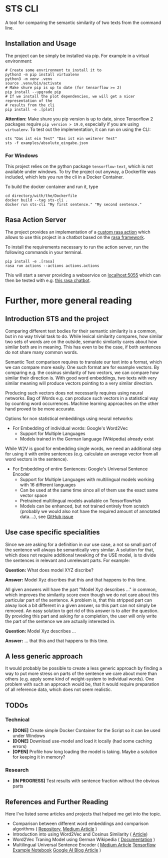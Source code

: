 # STS CLI

A tool for comparing the semantic similarity of two texts from the command line.

## Installation and Usage

The project can be simply be installed via pip. For example in a virtual
environment:
```shell script
# Create some envrironment to install it to
python3 -m pip install virtualenv
python3 -m venv .venv
source .venv/bin/activate
# Make shure pip is up to date (for tensorflow >= 2)
pip install --upgrade pip
# If we install the plot dependencies, we will get a nicer representation of the
# results from the cli
pip install -e .[plot]
```

**Attention:**
Make shure you pip version is up to date, since Tensorflow 2 
packages require `pip version > 19.0`, especially if you are using `virtualenv`.
To test out the implementation, it can run on using the CLI:

```shell script
sts "Das ist ein Test" "Das ist ein weiterer Test"
sts -f examples/absolute_eingabe.json
```

### For Windows

This project relies on the python package `tensorflow-text`, which is not available
under windows. To try the project out anyway, a Dockerfile was included, which
lets you run the cli in a Docker Container.

To build the docker container and run it, type
```shell script
cd directory/with/the/Dockerfile
docker build --tag sts-cli .
docker run sts-cli "My first sentence." "My second sentence."
``` 

## Rasa Action Server

The project provides an implementation of a 
[custom rasa action](https://rasa.com/docs/rasa/core/actions/#custom-actions)
which allows to use this project in a chatbot based on the
[rasa framework](https://rasa.com).

To install the requirements necessary to run the action server, run the
following commands in your terminal.

```shell script
pip install -e .[rasa]
rasa run actions --actions actions.actions
```

This will start a server providing a webservice on 
[localhost:5055](https://localhost:5055)
which can then be tested with e.g. 
[this rasa chatbot](https://github.com/fabianSorn/rasa_playground).

# Further, more general reading

## Introduction STS and the project

Comparing different text bodies for their semantic similarity is a common, but
in no way trivial task to do. While lexical similarity compares, how similar two
sets of words are on the outside, semantic similarity cares about how similar
both are in meaning. This has even to be the case, if both sentences do not
share many common words.

Semantic Text comparison requires to translate our text into a format, which we
can compare more easily. One such format are for example vectors. By comparing
e.g. the cosinus similarity of two vectors, we can compare how similar their
direction is. With good word embeddings, two texts with very similar meaning
will produce vectors pointing to a very similar direction.

Producing such vectors does not necessarily requires using neural networks.
Bag of Words e.g. can produce such vectors in a statistical way by counting
word occurrences. Machine learning approaches on the other hand proved to be
more accurate.

Options for non statistical embeddings using neural networks:
- For Embedding of individual words: Google's Word2Vec
    - Support for Multiple Languages
    - Models trained in the German language (Wikipedia) already exist

While W2V is good for embedding single words, we need an additional step for
using it with entire sentences (e.g. calculate an average vector from all word
vectors in the sentence).    

- For Embedding of entire Sentences: Google's Universal Sentence Encoder
    - Support for Multiple Languages with multilingual models working with
      16 different languages
    - Can be used at the same time since all of them use the exact same vector
      space
    - Pretrained multilingual models available on TensorflowHub
    - Models can be enhanced, but not trained entirely from scratch (probably we
      would also not have the required amount of annotated data....), see
      [GitHub issue](https://github.com/tensorflow/hub/issues/155)

## Use case specific specialities

Since we are asking for a definition in our use case, a not so small part of the
sentence will always be semantically very similar. A solution for that, which
does not require additional tweeking of the USE model, is to divide the
sentences in relevant and unrelevant parts. For example:

**Question:** What does model XYZ discribe?

**Answer:** Model Xyz discribes that this and that happens to this time.

All given answers will have the part "Model Xyz describes ..." in common, which
improves the similarity score even though we do not care about this particular
part of the sentence. A problem is, that this stripped part can alway look a bit
different in a given answer, so this part can not simply be removed. An easy
solution to get rid of this answer is to alter the question. By providing this
part and asking for a completion, the user will only write the part of the
sentence we are actually interested in.

**Question:** Model Xyz describes ...

**Answer:** ... that this and that happens to this time.

## A less generic approach

It would probably be possible to create a less generic approach by finding a
way to put more stress on parts of the sentence we care about more than others
(e.g. apply some kind of weight-system to individual words). One problem with
such an approach would be, that it would require preparation of all reference
data, which does not seem realistic.

## TODOs
### Technical
- **[DONE]** Create simple Docker Container for the Script so it can be used under Windows
- **[DONE]** Download use-model and load it locally (had some caching errors)
- **[OPEN]** Profile how long loading the model is taking. Maybe a solution for
             keeping it in memory?
### Research
- **[IN PROGRESS]** Test results with sentence fraction without the obvious parts

## References and Further Reading

Here I've listed some articles and projects that helped me get into the topic.

- Comparison between different word embeddings and comparison algorithms (
[Repository](https://github.com/adsieg/text_similarity), 
[Medium Article](https://medium.com/@adriensieg/text-similarities-da019229c894)
)
- Introduction into using Word2Vec and Cosinus Similarity (
[Article](https://towardsdatascience.com/a-beginners-guide-to-word-embedding-with-gensim-word2vec-model-5970fa56cc92)) 
- Word2Vec Traning Model using German Wikipedia (
[Documentation](https://devmount.github.io/GermanWordEmbeddings/)
)
- Multilingual Universal Sentence Encoder (
[Medium Article](https://medium.com/@d.salvaggio/multilingual-universal-sentence-encoder-muse-f8c9cd44f171)
[Tensorflow Example Notebook](https://colab.research.google.com/github/tensorflow/hub/blob/master/examples/colab/semantic_similarity_with_tf_hub_universal_encoder.ipynb)
[Google AI Blog Article]()
)
